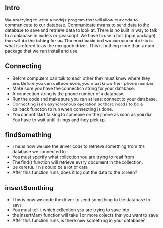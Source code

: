 ## Intro
We are trying to write a nodejs program that will allow our code to communicate to our database. Communicate means to send data to the database to save and retrieve data to look at. There is no built in way to talk to a database in nodejs or javascript. We have to use a tool (npm package) that will do the talking for us. The most basic tool we can use to do this is what is refered to as the mongodb driver. This is nothing more than a npm package that we can install and use. 

## Connecting
* Before computers can talk to each other they must know where they are. Before you can call someone, you must know their phone number.
* Make sure you have the connection string for your database. 
* A connection string is the phone number of a database.
* Run the code and make sure you can at least connect to your database.
* Connecting is an asynchronous operation so there needs to be a callback function to run when connecting is done.
* You cannot start talking to someone on the phone as soon as you dial. You have to wait until it rings and they pick up.

## findSomething
* This is how we use the driver code to retrieve something from the database we connected to
* You must specify what collection you are trying to read from 
* The find() function will retrieve every document in the collection.
* Be careful. This could be a lot of data
* After this function runs, does it log out the data to the screen?

## insertSomthing
* This is how we code the driver to send something to the database to save
* You must tell it which collection you are trying to save into
* the insertMany function will take 1 or more objects that you want to save
* After this function runs, is there now something in your database?
